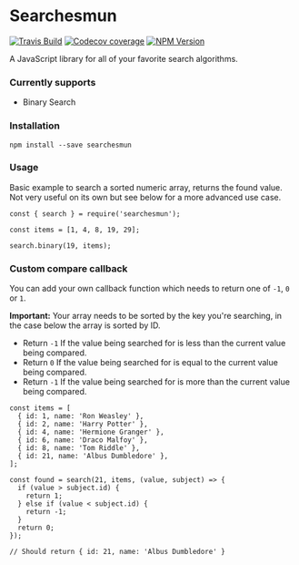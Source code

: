# Searchesmun

[![Travis Build](https://img.shields.io/travis/efarem/searchesmun.svg?style=flat-square)](https://travis-ci.org/efarem/searchesmun)
[![Codecov coverage](https://img.shields.io/codecov/c/github/efarem/searchesmun.svg?style=flat-square)]()
[![NPM Version](https://img.shields.io/npm/v/searchesmun.svg?style=flat-square)](https://www.npmjs.com/package/searchesmun)

A JavaScript library for all of your favorite search algorithms.

### Currently supports
- Binary Search

### Installation
`npm install --save searchesmun`

### Usage

Basic example to search a sorted numeric array, returns the found value. Not
very useful on its own but see below for a more advanced use case.

````
const { search } = require('searchesmun');

const items = [1, 4, 8, 19, 29];

search.binary(19, items);
````

### Custom compare callback

You can add your own callback function which needs to
return one of `-1`, `0` or `1`.

**Important:** Your array needs to be sorted by the key you're searching, in the case below
the array is sorted by ID.

- Return `-1` If the value being searched for is less than the current value being compared.
- Return `0` If the value being searched for is equal to the current value being compared.
- Return `-1` If the value being searched for is more than the current value being compared.

````
const items = [
  { id: 1, name: 'Ron Weasley' },
  { id: 2, name: 'Harry Potter' },
  { id: 4, name: 'Hermione Granger' },
  { id: 6, name: 'Draco Malfoy' },
  { id: 8, name: 'Tom Riddle' },
  { id: 21, name: 'Albus Dumbledore' },
];

const found = search(21, items, (value, subject) => {
  if (value > subject.id) {
    return 1;
  } else if (value < subject.id) {
    return -1;
  }
  return 0;
});

// Should return { id: 21, name: 'Albus Dumbledore' }
````

